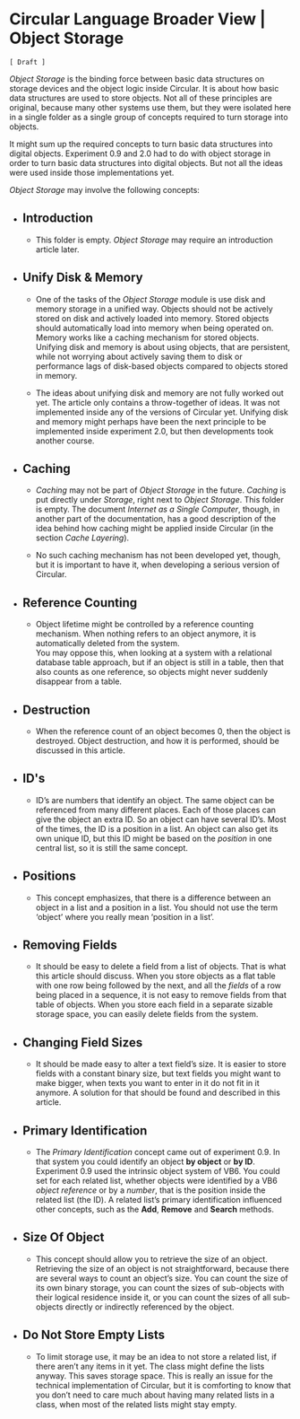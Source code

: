 ﻿Circular Language Broader View | Object Storage
===============================================

`[ Draft ]`

*Object Storage* is the binding force between basic data structures on storage devices and the object logic inside Circular. It is about how basic data structures are used to store objects. Not all of these principles are original, because many other systems use them, but they were isolated here in a single folder as a single group of concepts required to turn storage into objects.

It might sum up the required concepts to turn basic data structures into digital objects. Experiment 0.9 and 2.0 had to do with object storage in order to turn basic data structures into digital objects. But not all the ideas were used inside those implementations yet.

*Object Storage* may involve the following concepts:

- ## Introduction

    - This folder is empty. *Object Storage* may require an introduction article later.

- ## Unify Disk & Memory

    - One of the tasks of the *Object Storage* module is use disk and memory storage in a unified way. Objects should not be actively stored on disk and actively loaded into memory. Stored objects should automatically load into memory when being operated on. Memory works like a caching mechanism for stored objects. Unifying disk and memory is about using objects, that are persistent, while not worrying about actively saving them to disk or performance lags of disk-based objects compared to objects stored in memory.

    - The ideas about unifying disk and memory are not fully worked out yet. The article only contains a throw-together of ideas. It was not implemented inside any of the versions of Circular yet. Unifying disk and memory might perhaps have been the next principle to be implemented inside experiment 2.0, but then developments took another course.

- ## Caching

    - *Caching* may not be part of *Object Storage* in the future. *Caching* is put directly under *Storage*, right next to *Object Storage*. This folder is empty. The document *Internet as a Single Computer*, though, in another part of the documentation, has a good description of the idea behind how caching might be applied inside Circular (in the section *Cache Layering*).

    - No such caching mechanism has not been developed yet, though, but it is important to have it, when developing a serious version of Circular.

- ## Reference Counting

    - Object lifetime might be controlled by a reference counting mechanism. When nothing refers to an object anymore, it is automatically deleted from the system.  
    You may oppose this, when looking at a system with a relational database table approach, but if an object is still in a table, then that also counts as one reference, so objects might never suddenly disappear from a table.

- ## Destruction

    - When the reference count of an object becomes 0, then the object is destroyed. Object destruction, and how it is performed, should be discussed in this article.

- ## ID's

    - ID’s are numbers that identify an object. The same object can be referenced from many different places. Each of those places can give the object an extra ID. So an object can have several ID’s. Most of the times, the ID is a position in a list. An object can also get its own unique ID, but this ID might be based on the *position* in one central list, so it is still the same concept.

- ## Positions

    - This concept emphasizes, that there is a difference between an object in a list and a position in a list. You should not use the term ‘object’ where you really mean ‘position in a list’.

- ## Removing Fields

    - It should be easy to delete a field from a list of objects. That is what this article should discuss. When you store objects as a flat table with one row being followed by the next, and all the *fields* of a row being placed in a sequence, it is not easy to remove fields from that table of objects. When you store each field in a separate sizable storage space, you can easily delete fields from the system.

- ## Changing Field Sizes

    - It should be made easy to alter a text field’s size. It is easier to store fields with a constant binary size, but text fields you might want to make bigger, when texts you want to enter in it do not fit in it anymore. A solution for that should be found and described in this article.

- ## Primary Identification

    - The *Primary Identification* concept came out of experiment 0.9. In that system you could identify an object __by object__ or __by ID__. Experiment 0.9 used the intrinsic object system of VB6. You could set for each related list, whether objects were identified by a VB6 *object reference* or by a *number*, that is the position inside the related list (the ID). A related list’s primary identification influenced other concepts, such as the __Add__, __Remove__ and __Search__ methods.

- ## Size Of Object

    - This concept should allow you to retrieve the size of an object. Retrieving the size of an object is not straightforward, because there are several ways to count an object’s size. You can count the size of its own binary storage, you can count the sizes of sub-objects with their logical residence inside it, or you can count the sizes of all sub-objects directly or indirectly referenced by the object.

- ## Do Not Store Empty Lists

    - To limit storage use, it may be an idea to not store a related list, if there aren’t any items in it yet. The class might define the lists anyway. This saves storage space. This is really an issue for the technical implementation of Circular, but it is comforting to know that you don’t need to care much about having many related lists in a class, when most of the related lists might stay empty.  
